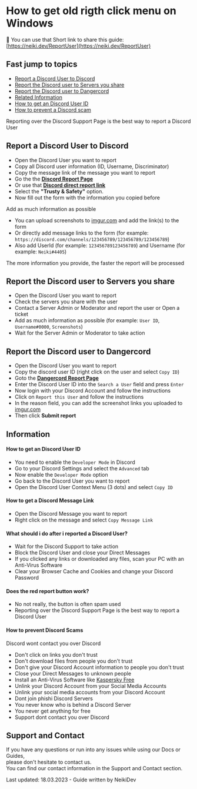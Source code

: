 # How to get old rigth click menu on Windows 

:link: You can use that Short link to share this guide: [https://neiki.dev/ReportUser](https://neiki.dev/ReportUser) 


## Fast jump to topics

* [Report a Discord User to Discord](#report-a-discord-user-to-discord)
* [Report the Discord user to Servers you share](#report-the-discord-user-to-servers-you-share)
* [Report the Discord user to Dangercord](#report-the-discord-user-to-dangercord)
* [Related Information](#information)
* [How to get an Discord User ID](#how-to-get-an-discord-user-id)
* [How to prevent a Discord scam](#how-to-prevent-discord-scams)

<p class="tip"> Reporting over the Discord Support Page is the best way to report a Discord User </p>

## Report a Discord User to Discord

* Open the Discord User you want to report
* Copy all Discord user information (ID, Username, Discriminator) 
* Copy the message link of the message you want to report
* Go the the **[Discord Report Page](https://support.discord.com/hc/en-us/requests/new)** 
* Or use that **[Discord direct report link](https://dis.gd/report)**
* Select the **"Trusty & Safety"** option.
* Now fill out the form with the information you copied before

<p class="warn"> Add as much information as possible </p>

* You can upload screenshots to [imgur.com](https://imgur.com/) and add the link(s) to the form
* Or directly add message links to the form (for example: `https://discord.com/channels/123456789/123456789/123456789`)
* Also add UserId (for example: `123456789123456789`) and Username (for example: `Neiki#4405`)

<p class="warn"> The more information you provide, the faster the report will be processed </p>

## Report the Discord user to Servers you share

* Open the Discord User you want to report
* Check the servers you share with the user
* Contact a Server Admin or Moderator and report the user or Open a ticket
* Add as much information as possible (for example: `User ID`, `Username#0000`, `Screenshots`)
* Wait for the Server Admin or Moderator to take action

## Report the Discord user to Dangercord

* Open the Discord User you want to report
* Copy the discord user ID (right click on the user and select `Copy ID`)
* Goto the **[Dangercord Report Page](https://dangercord.com/)** 
* Enter the Discord User ID into the `Search a User` field and press `Enter`
* Now login with your Discord Account and follow the instructions
* Click on `Report this User` and follow the instructions
* In the reason field, you can add the screenshot links you uploaded to [imgur.com](https://imgur.com/)
* Then click **Submit report**

## Information

#### How to get an Discord User ID

* You need to enable the `Developer Mode` in Discord
* Go to your Discord Settings and select the `Advanced` tab
* Now enable the `Developer Mode` option
* Go back to the Discord User you want to report
* Open the Discord User Context Menu (3 dots) and select `Copy ID`

#### How to get a Discord Message Link

* Open the Discord Message you want to report
* Right click on the message and select `Copy Message Link`

#### What should i do after i reported a Discord User?

* Wait for the Discord Support to take action
* Block the Discord User and close your Direct Messages
* If you clicked any links or downloaded any files, scan your PC with an Anti-Virus Software
* Clear your Browser Cache and Cookies and change your Discord Password

#### Does the red report button work?

* No not really, the button is often spam used
* Reporting over the Discord Support Page is the best way to report a Discord User

#### How to prevent Discord Scams

<p class="tip"> Discord wont contact you over Discord </p>

* Don't click on links you don't trust
* Don't download files from people you don't trust
* Don't give your Discord Account information to people you don't trust
* Close your Direct Messages to unknown people
* Install an Anti-Virus Software like [Kaspersky Free](https://kaspersky.com/free-antivirus)
* Unlink your Discord Account from your Social Media Accounts
* Unlink your social media accounts from your Discord Account
* Dont join phishi Discord Servers
* You never know who is behind a Discord Server
* You never get anything for free
* Support dont contact you over Discord

## Support and Contact
If you have any questions or run into any issues while using our Docs or Guides,  <br>
please don't hesitate to contact us. <br>
You can find our contact information in the Support and Contact section.

<p class="warn"> Last updated: 18.03.2023 - Guide written by NeikiDev </p>